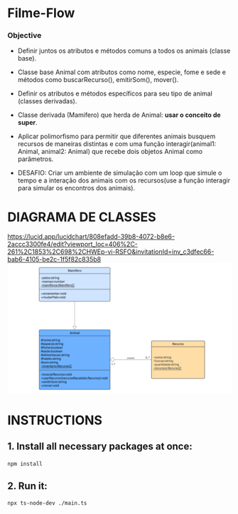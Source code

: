 # Filme-Flow
### Objective
  - Definir juntos os atributos e métodos comuns a todos os animais (classe base).  
  - Classe base Animal com atributos como nome, especie, fome e sede e métodos como buscarRecurso(), emitirSom(), mover().  
  - Definir os atributos e métodos específicos para seu tipo de animal (classes derivadas).  
  - Classe derivada (Mamifero) que herda de Animal: **usar o conceito de super**.  
  - Aplicar polimorfismo para permitir que diferentes animais busquem recursos de maneiras distintas e com uma função interagir(animal1: Animal, animal2: Animal) que recebe dois objetos Animal como parâmetros.  
  
  - DESAFIO: Criar um ambiente de simulação com um loop que simule o tempo e a interação dos animais com os recursos(use a função interagir para simular os encontros dos animais).   

# DIAGRAMA DE CLASSES
https://lucid.app/lucidchart/808efadd-39b8-4072-b8e6-2accc3300fe4/edit?viewport_loc=406%2C-261%2C1853%2C698%2CHWEp-vi-RSFO&invitationId=inv_c3dfec66-bab6-4105-be2c-1f5f82c835b8
![Diagrama de Classes](ClassDiagram.png)

# INSTRUCTIONS
## 1. Install all necessary packages at once:
```bash
npm install
```

## 2. Run it:
```bash
npx ts-node-dev ./main.ts
```
